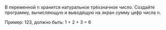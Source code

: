 В переменной n хранится натуральное трёхзначное число. Создайте программу, вычисляющую и выводящую на экран сумму цифр числа n.

Пример: 123, должно быть: 1 + 2 + 3 = 6
